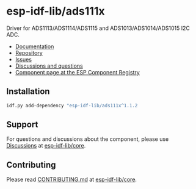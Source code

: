 # esp-idf-lib/ads111x

Driver for ADS1113/ADS1114/ADS1115 and ADS1013/ADS1014/ADS1015 I2C ADC.

* [Documentation](https://esp-idf-lib.github.io/ads111x/)
* [Repository](https://github.com/esp-idf-lib/ads111x)
* [Issues](https://github.com/esp-idf-lib/ads111x/issues)
* [Discussions and questions](https://github.com/esp-idf-lib/core/discussions)
* [Component page at the ESP Component Registry](https://components.espressif.com/components/esp-idf-lib/ads111x)

## Installation

```sh
idf.py add-dependency "esp-idf-lib/ads111x^1.1.2
```

## Support

For questions and discussions about the component, please use
[Discussions](https://github.com/esp-idf-lib/core/discussions)
at [esp-idf-lib/core](https://github.com/esp-idf-lib/core).

## Contributing

Please read [CONTRIBUTING.md](https://github.com/esp-idf-lib/core/blob/main/CONTRIBUTING.md)
at [esp-idf-lib/core](https://github.com/esp-idf-lib/core).
